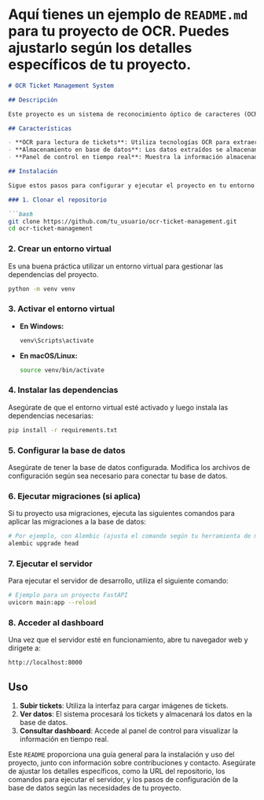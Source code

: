 # Aquí tienes un ejemplo de `README.md` para tu proyecto de OCR. Puedes ajustarlo según los detalles específicos de tu proyecto.

```markdown
# OCR Ticket Management System

## Descripción

Este proyecto es un sistema de reconocimiento óptico de caracteres (OCR) que lee tickets, almacena la información en una base de datos y muestra un panel de control en tiempo real con la información ingresada. El sistema está diseñado para facilitar la gestión y visualización de datos de tickets a través de una interfaz web intuitiva.

## Características

- **OCR para lectura de tickets**: Utiliza tecnologías OCR para extraer texto de imágenes de tickets.
- **Almacenamiento en base de datos**: Los datos extraídos se almacenan en una base de datos.
- **Panel de control en tiempo real**: Muestra la información almacenada en un dashboard interactivo.

## Instalación

Sigue estos pasos para configurar y ejecutar el proyecto en tu entorno local.

### 1. Clonar el repositorio

```bash
git clone https://github.com/tu_usuario/ocr-ticket-management.git
cd ocr-ticket-management
```

### 2. Crear un entorno virtual

Es una buena práctica utilizar un entorno virtual para gestionar las dependencias del proyecto.

```bash
python -m venv venv
```

### 3. Activar el entorno virtual

- **En Windows:**

  ```bash
  venv\Scripts\activate
  ```

- **En macOS/Linux:**

  ```bash
  source venv/bin/activate
  ```

### 4. Instalar las dependencias

Asegúrate de que el entorno virtual esté activado y luego instala las dependencias necesarias:

```bash
pip install -r requirements.txt
```

### 5. Configurar la base de datos

Asegúrate de tener la base de datos configurada. Modifica los archivos de configuración según sea necesario para conectar tu base de datos.

### 6. Ejecutar migraciones (si aplica)

Si tu proyecto usa migraciones, ejecuta las siguientes comandos para aplicar las migraciones a la base de datos:

```bash
# Por ejemplo, con Alembic (ajusta el comando según tu herramienta de migración)
alembic upgrade head
```

### 7. Ejecutar el servidor

Para ejecutar el servidor de desarrollo, utiliza el siguiente comando:

```bash
# Ejemplo para un proyecto FastAPI
uvicorn main:app --reload
```

### 8. Acceder al dashboard

Una vez que el servidor esté en funcionamiento, abre tu navegador web y dirígete a:

```
http://localhost:8000
```

## Uso

1. **Subir tickets**: Utiliza la interfaz para cargar imágenes de tickets.
2. **Ver datos**: El sistema procesará los tickets y almacenará los datos en la base de datos.
3. **Consultar dashboard**: Accede al panel de control para visualizar la información en tiempo real.


Este `README` proporciona una guía general para la instalación y uso del proyecto, junto con información sobre contribuciones y contacto. Asegúrate de ajustar los detalles específicos, como la URL del repositorio, los comandos para ejecutar el servidor, y los pasos de configuración de la base de datos según las necesidades de tu proyecto.
